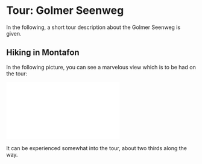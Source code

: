 # Tour: Golmer Seenweg

In the following, a short tour description about the Golmer Seenweg is given.

## Hiking in Montafon

In the following picture, you can see a marvelous view which is to be had on the tour:

![View of the Rätikon Group](mato/samples/groff/images/IMG_4025.pdf)

It can be experienced somewhat into the tour, about two thirds along the way.